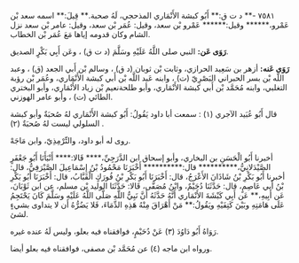 ٧٥٨١ -** د ت ق:** أَبُو كبشة الأَنْمَاري المذحجي، لَهُ صحبة.** قِيلَ:** اسمه سعد بْن عَمْرو،****** وقيل:****** عَمْرو بْن سعد، وقيل: عُمَر بْن سعد، وقيل: عامر بْن سعد نزل الشام وكان قدومه إياها مَعَ عُمَر بْن الخطاب.

**رَوَى عَن:** النبي صلى اللَّهُ عَلَيْهِ وسَلَّمَ (د ت ق) ، وعَن أَبِي بَكْرٍ الصديق.

**رَوَى عَنه:** أزهر بن سَعِيد الحرازي، وثابت بْن ثوبان (د ق) ، وسالم بْن أَبي الجعد (ق) ، وعبد اللَّه بْن بسر الحبراني البَصْرِيّ (ت) ، وابنه عَبد اللَّه بْن أَبي كبشة الأَنْمَاري، وعُمَر بْن رؤبة التغلبي، وابنه مُحَمَّد بْن أَبي كبشة الأَنْمَاري، وأبو طلحةنعيم بْن زياد الأَنْمَاري، وأبو البختري الطائي (ت) ، وأبو عامر الهوزني.

قال أَبُو عُبَيد الآجري (١) : سمعت أبا داود يَقُولُ: أَبُو كبشة الأَنْمَاري لهُ صُحبَةٌ وأبو كبشة السلولي ليست لهُ صُحبَةٌ (٢) .

روى له أبو داود، والتِّرْمِذِيّ، وابن مَاجَهْ.

أخبرنا أَبُو الْحَسَنِ بن البخاري، وأبو إسحاق ابن الدَّرَجِيِّ،**** قَالا:**** أَنْبَأَنَا أَبُو جَعْفَرٍ الصَّيْدَلانِيُّ،********** قال:********** أَخْبَرَنَا مَحْمُودُ بْنُ إِسْمَاعِيلَ الصَّيْرَفِيُّ، قال: أخبرنا أَبُو بَكْرِ بْنُ شَاذَانَ الأَعْرَجُ، قال: أَخْبَرَنَا أَبُو بَكْرِ بْنُ فُورَكٍ الْقَبَّابُ، قال: أَخْبَرَنَا أَبُو بَكْرِ بْنُ أَبي عَاصِمٍ، قال: حَدَّثَنَا دُحَيْمٌ، وابْنُ مُصَفَّى، قَالا: حَدَّثَنَا الوليد بْن مسلم، عن ابن ثَوْبَانَ، عَن أَبِيهِ،** عَن أَبِي كَبْشَةَ الأَنْمَاري أَنَّهُ حَدَّثَهُ أَنَّ نَبِيُّ اللَّهِ صَلَّى اللَّهُ عَلَيْهِ وسَلَّمَ كَانَ يَحْتَجِمُ عَلَى هَامَتِهِ وبَيْنَ كَتِفَيْهِ ويَقُولُ:** مَنْ أَهْرَاقَ مِنْهُ هَذِهِ الدِّمَاءَ، فَلا يَضُرُّهُ أن لا يتداوى بشيءٍ لشئ.

رَوَاهُ أَبُو دَاوُدَ (٣) عَنْ دُحَيْمٍ، فوافقناه فيه بعلو، وليس لَهُ عنده غيره.

ورواه ابن ماجه (٤) عن مُحَمَّد بْن مصفى، فوافقناه فيه بعلو أيضا.